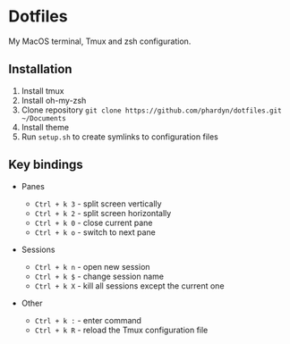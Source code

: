 # Dotfiles
My MacOS terminal, Tmux and zsh configuration.

## Installation
1. Install tmux
2. Install oh-my-zsh
3. Clone repository `git clone https://github.com/phardyn/dotfiles.git ~/Documents`
4. Install theme
5. Run `setup.sh` to create symlinks to configuration files

## Key bindings
- Panes
  - `Ctrl + k 3` - split screen vertically
  - `Ctrl + k 2` - split screen horizontally
  - `Ctrl + k 0` - close current pane
  - `Ctrl + k o` - switch to next pane

- Sessions
  - `Ctrl + k n` - open new session
  - `Ctrl + k $` - change session name
  - `Ctrl + k X` - kill all sessions except the current one

- Other
  - `Ctrl + k :` - enter command
  - `Ctrl + k R` - reload the Tmux configuration file
